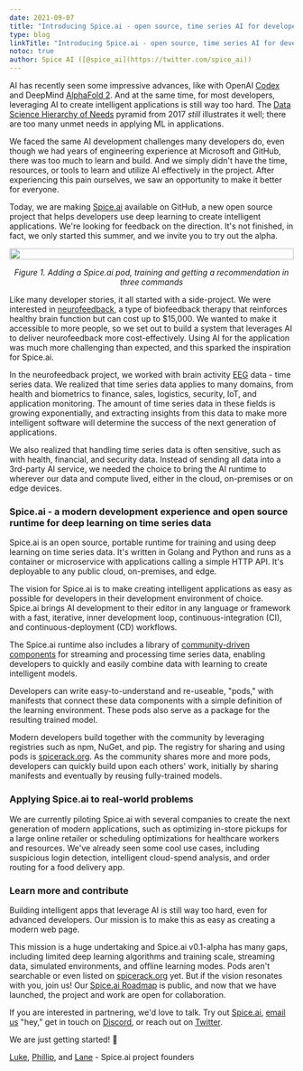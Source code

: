 ```yaml
---
date: 2021-09-07
title: "Introducing Spice.ai - open source, time series AI for developers"
type: blog
linkTitle: "Introducing Spice.ai - open source, time series AI for developers"
notoc: true
author: Spice AI ([@spice_ai](https://twitter.com/spice_ai))
---
```


AI has recently seen some impressive advances, like with OpenAI [Codex](https://openai.com/blog/openai-codex/) and DeepMind [AlphaFold 2](https://deepmind.com/blog/article/alphafold-a-solution-to-a-50-year-old-grand-challenge-in-biology). And at the same time, for most developers, leveraging AI to create intelligent applications is still way too hard. The [Data Science Hierarchy of Needs](https://hackernoon.com/the-ai-hierarchy-of-needs-18f111fcc007) pyramid from 2017 _still_ illustrates it well; there are too many unmet needs in applying ML in applications.

We faced the same AI development challenges many developers do, even though we had years of engineering experience at Microsoft and GitHub, there was too much to learn and build. And we simply didn't have the time, resources, or tools to learn and utilize AI effectively in the project. After experiencing this pain ourselves, we saw an opportunity to make it better for everyone.

Today, we are making [Spice.ai](https://spiceai.org/) available on GitHub, a new open source project that helps developers use deep learning to create intelligent applications. We're looking for feedback on the direction. It's not finished, in fact, we only started this summer, and we invite you to try out the alpha.

<div style="display: flex; justify-content: center;">
<img style="max-width: 600px;" width="100%" src="https://res.craft.do/user/full/f6ea57b9-4723-ca7b-aa16-e2a916601d59/doc/E951CFE6-D24A-4C02-A796-FFFCFC5FD5A9/A1AAFFBD-0AE9-47B5-AC9C-D37A6932CE5B_2/screen.png" />

</div>

<p style="text-align: center;">
<i>Figure 1. Adding a Spice.ai pod, training and getting a recommendation in three commands</i>
</p>

Like many developer stories, it all started with a side-project. We were interested in [neurofeedback](https://en.wikipedia.org/wiki/Neurofeedback), a type of biofeedback therapy that reinforces healthy brain function but can cost up to $15,000. We wanted to make it accessible to more people, so we set out to build a system that leverages AI to deliver neurofeedback more cost-effectively. Using AI for the application was much more challenging than expected, and this sparked the inspiration for Spice.ai.

In the neurofeedback project, we worked with brain activity [EEG](https://en.wikipedia.org/wiki/Electroencephalographyhttps://en.wikipedia.org/wiki/Electroencephalography) data - time series data. We realized that time series data applies to many domains, from health and biometrics to finance, sales, logistics, security, IoT, and application monitoring. The amount of time series data in these fields is growing exponentially, and extracting insights from this data to make more intelligent software will determine the success of the next generation of applications.

We also realized that handling time series data is often sensitive, such as with health, financial, and security data. Instead of sending all data into a 3rd-party AI service, we needed the choice to bring the AI runtime to wherever our data and compute lived, either in the cloud, on-premises or on edge devices.

### Spice.ai - a modern development experience and open source runtime for deep learning on time series data

Spice.ai is an open source, portable runtime for training and using deep learning on time series data. It's written in Golang and Python and runs as a container or microservice with applications calling a simple HTTP API. It's deployable to any public cloud, on-premises, and edge.

The vision for Spice.ai is to make creating intelligent applications as easy as possible for developers in their development environment of choice. Spice.ai brings AI development to their editor in any language or framework with a fast, iterative, inner development loop, continuous-integration (CI), and continuous-deployment (CD) workflows.

The Spice.ai runtime also includes a library of [community-driven components](https://github.com/spiceai/data-components-contrib) for streaming and processing time series data, enabling developers to quickly and easily combine data with learning to create intelligent models.

Developers can write easy-to-understand and re-useable, "pods," with manifests that connect these data components with a simple definition of the learning environment. These pods also serve as a package for the resulting trained model.

Modern developers build together with the community by leveraging registries such as npm, NuGet, and pip. The registry for sharing and using pods is [spicerack.org](https://spicerack.org). As the community shares more and more pods, developers can quickly build upon each others' work, initially by sharing manifests and eventually by reusing fully-trained models.

### Applying Spice.ai to real-world problems

We are currently piloting Spice.ai with several companies to create the next generation of modern applications, such as optimizing in-store pickups for a large online retailer or scheduling optimizations for healthcare workers and resources. We've already seen some cool use cases, including suspicious login detection, intelligent cloud-spend analysis, and order routing for a food delivery app.

### Learn more and contribute

Building intelligent apps that leverage AI is still way too hard, even for advanced developers. Our mission is to make this as easy as creating a modern web page.

This mission is a huge undertaking and Spice.ai v0.1-alpha has many gaps, including limited deep learning algorithms and training scale, streaming data, simulated environments, and offline learning modes. Pods aren't searchable or even listed on [spicerack.org](http://spicerack.org) yet. But if the vision resonates with you, join us! Our [Spice.ai Roadmap](https://github.com/spiceai/spiceai/blob/trunk/docs/ROADMAP.md) is public, and now that we have launched, the project and work are open for collaboration.

If you are interested in partnering, we'd love to talk. Try out [Spice.ai](https://spiceai.org), [email us](mailto:hey@spice.ai) "hey," get in touch on [Discord](https://discord.com/channels/803820740868571196/803820740868571199), or reach out on [Twitter](https://twitter.com/0xlukekim).

We are just getting started! 🚀

[Luke](https://twitter.com/0xlukekim), [Phillip](https://twitter.com/leblancphill), and [Lane](https://twitter.com/lanesharris) - Spice.ai project founders
